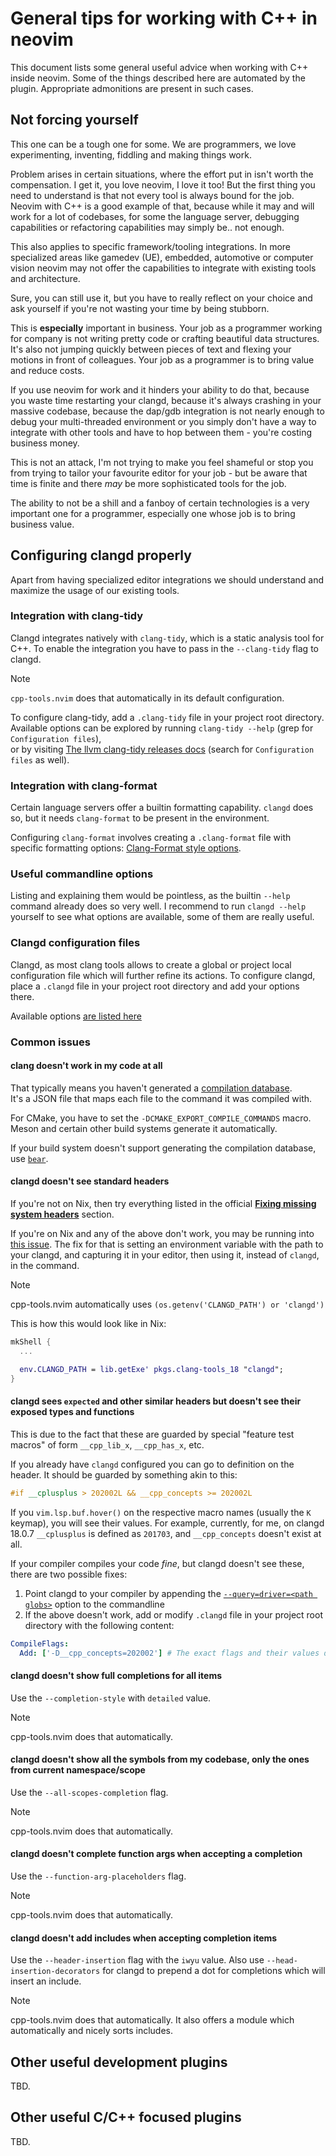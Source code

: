 # General tips for working with C++ in neovim

This document lists some general useful advice when working with C++ inside neovim.
Some of the things described here are automated by the plugin. Appropriate admonitions are present in such cases.

## Not forcing yourself

This one can be a tough one for some.
We are programmers, we love experimenting, inventing, fiddling and making things work.

Problem arises in certain situations, where the effort put in isn't worth the compensation.
I get it, you love neovim, I love it too! But the first thing you need to understand is that not every tool
is always bound for the job. Neovim with C++ is a good example of that, because while it may and will work for a lot of codebases,
for some the language server, debugging capabilities or refactoring capabilities may simply be.. not enough.

This also applies to specific framework/tooling integrations. In more specialized areas like gamedev (UE), embedded,
automotive or computer vision neovim may not offer the capabilities to integrate with existing tools and architecture.

Sure, you can still use it, but you have to really reflect on your choice and ask yourself if you're not wasting your time
by being stubborn.

This is **especially** important in business.
Your job as a programmer working for company is not writing pretty code or crafting beautiful data structures.
It's also not jumping quickly between pieces of text and flexing your motions in front of colleagues.
Your job as a programmer is to bring value and reduce costs.

If you use neovim for work and it hinders your ability to do that,
because you waste time restarting your clangd, because it's always crashing in your massive codebase,
because the dap/gdb integration is not nearly enough to debug your multi-threaded environment
or you simply don't have a way to integrate with other tools and have to hop between them - you're costing business money.

This is not an attack, I'm not trying to make you feel shameful or stop you from trying to tailor your favourite editor
for your job - but be aware that time is finite and there *may* be more sophisticated tools for the job.

The ability to not be a shill and a fanboy of certain technologies is a very important one for a programmer, especially
one whose job is to bring business value.

## Configuring clangd properly

Apart from having specialized editor integrations we should understand and maximize the usage of our existing tools.

### Integration with clang-tidy

Clangd integrates natively with `clang-tidy`, which is a static analysis tool for C++.
To enable the integration you have to pass in the `--clang-tidy` flag to clangd.

> [!NOTE]
> `cpp-tools.nvim` does that automatically in its default configuration.

To configure clang-tidy, add a `.clang-tidy` file in your project root directory.  
Available options can be explored by running `clang-tidy --help` (grep for `Configuration files`),  
or by visiting [The llvm clang-tidy releases docs](https://releases.llvm.org/18.1.0/tools/clang/tools/extra/docs/clang-tidy/index.html#using-clang-tidy.) (search for `Configuration files` as well).

### Integration with clang-format

Certain language servers offer a builtin formatting capability.
`clangd` does so, but it needs `clang-format` to be present in the environment.

Configuring `clang-format` involves creating a `.clang-format` file with specific formatting options: [Clang-Format style options](https://clang.llvm.org/docs/ClangFormatStyleOptions.html).

### Useful commandline options

Listing and explaining them would be pointless, as the builtin `--help` command already does so very well.
I recommend to run `clangd --help` yourself to see what options are available, some of them are really useful.

### Clangd configuration files

Clangd, as most clang tools allows to create a global or project local configuration file which will further refine its actions.
To configure clangd, place a `.clangd` file in your project root directory and add your options there.

Available options [are listed here](https://clangd.llvm.org/config)

### Common issues

#### clang doesn't work in my code at all

That typically means you haven't generated a [compilation database](https://clangd.llvm.org/installation#project-setup).  
It's a JSON file that maps each file to the command it was compiled with.

For CMake, you have to set the `-DCMAKE_EXPORT_COMPILE_COMMANDS` macro. Meson and certain other build systems generate it automatically.

If your build system doesn't support generating the compilation database, use [`bear`](https://github.com/rizsotto/Bear).

#### clangd doesn't see standard headers

If you're not on Nix, then try everything listed in the official [**Fixing missing system headers**](https://clangd.llvm.org/guides/system-headers#fixing-missing-system-header-issues) section.

If you're on Nix and any of the above don't work, you may be running into [this issue](https://github.com/NixOS/nixpkgs/issues/76486).
The fix for that is setting an environment variable with the path to your clangd, and capturing it in your editor, then using it,
instead of `clangd`, in the command.

>[!NOTE]
> cpp-tools.nvim automatically uses `(os.getenv('CLANGD_PATH') or 'clangd')`

This is how this would look like in Nix:
```nix
mkShell {
  ...

  env.CLANGD_PATH = lib.getExe' pkgs.clang-tools_18 "clangd";
}
```

#### clangd sees `expected` and other similar headers but doesn't see their exposed types and functions

This is due to the fact that these are guarded by special "feature test macros" of form `__cpp_lib_x`, `__cpp_has_x`, etc.

If you already have `clangd` configured you can go to definition on the header. It should be guarded by something akin to this:
```cpp
#if __cplusplus > 202002L && __cpp_concepts >= 202002L
```
If you `vim.lsp.buf.hover()` on the respective macro names (usually the `K` keymap), you will see their values.
For example, currently, for me, on clangd 18.0.7 `__cplusplus` is defined as `201703`, and `__cpp_concepts` doesn't exist at all.

If your compiler compiles your code *fine*, but clangd doesn't see these, there are two possible fixes:
1. Point clangd to your compiler by appending the [`--query=driver=<path globs>`](https://clangd.llvm.org/guides/system-headers#query-driver) option to the commandline
2. If the above doesn't work, add or modify `.clangd` file in your project root directory with the following content:
```yaml
CompileFlags:
  Add: ['-D__cpp_concepts=202002'] # The exact flags and their values depend on the specific headers and types
```

#### clangd doesn't show full completions for all items

Use the `--completion-style` with `detailed` value.

>[!NOTE]
> cpp-tools.nvim does that automatically.

#### clangd doesn't show all the symbols from my codebase, only the ones from current namespace/scope

Use the `--all-scopes-completion` flag.

>[!NOTE]
> cpp-tools.nvim does that automatically.

#### clangd doesn't complete function args when accepting a completion

Use the `--function-arg-placeholders` flag.

>[!NOTE]
> cpp-tools.nvim does that automatically.

#### clangd doesn't add includes when accepting completion items

Use the `--header-insertion` flag with the `iwyu` value.
Also use `--head-insertion-decorators` for clangd to prepend a dot for completions which will insert an include.

>[!NOTE]
> cpp-tools.nvim does that automatically. It also offers a module which automatically and nicely sorts includes. <!-- TODO: This -->


## Other useful development plugins

TBD.

## Other useful C/C++ focused plugins

TBD.
